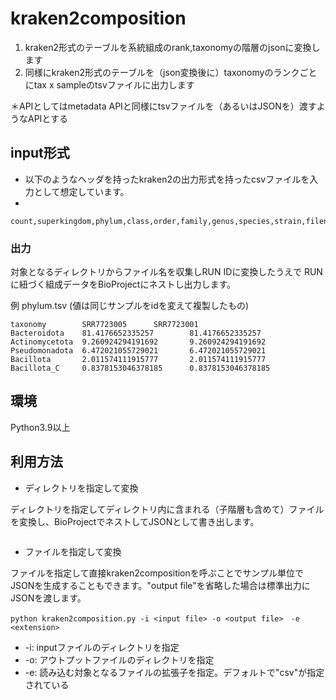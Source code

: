 # kraken2composition

1. kraken2形式のテーブルを系統組成のrank,taxonomyの階層のjsonに変換します
2. 同様にkraken2形式のテーブルを（json変換後に）taxonomyのランクごとにtax x sampleのtsvファイルに出力します

＊APIとしてはmetadata APIと同様にtsvファイルを（あるいはJSONを）渡すようなAPIとする

## input形式

- 以下のようなヘッダを持ったkraken2の出力形式を持ったcsvファイルを入力として想定しています。
- 

```
count,superkingdom,phylum,class,order,family,genus,species,strain,filename,sig_name,sig_md5,total_counts
```

### 出力

対象となるディレクトリからファイル名を収集しRUN IDに変換したうえで
RUNに紐づく組成データをBioProjectにネストし出力します。

例 phylum.tsv (値は同じサンプルをidを変えて複製したもの)
```
taxonomy        SRR7723005      SRR7723001
Bacteroidota    81.4176652335257        81.4176652335257
Actinomycetota  9.260924294191692       9.260924294191692
Pseudomonadota  6.472021055729021       6.472021055729021
Bacillota       2.011574111915777       2.011574111915777
Bacillota_C     0.8378153046378185      0.8378153046378185
```


## 環境

Python3.9以上

## 利用方法

- ディレクトリを指定して変換

ディレクトリを指定してディレクトリ内に含まれる（子階層も含めて）ファイルを変換し、BioProjectでネストしてJSONとして書き出します。

```

```

- ファイルを指定して変換

ファイルを指定して直接kraken2compositionを呼ぶことでサンプル単位でJSONを生成することもできます。"output file"を省略した場合は標準出力にJSONを渡します。

```
python kraken2composition.py -i <input file> -o <output file>　-e <extension>
```

- -i: inputファイルのディレクトリを指定
- -o: アウトプットファイルのディレクトリを指定
- -e: 読み込む対象となるファイルの拡張子を指定。デフォルトで"csv"が指定されている






